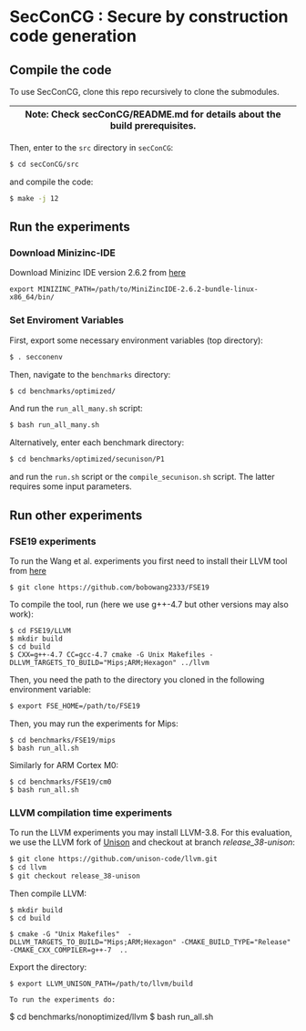 # SecConCG : Secure by construction code generation


## Compile the code
To use SecConCG, clone this repo recursively to clone the submodules.


| Note: Check secConCG/README.md for details about the build prerequisites. |
| --- |

Then, enter to the `src` directory in `secConCG`:

```bash
$ cd secConCG/src
```

and compile the code:

```bash
$ make -j 12
```


## Run the experiments

### Download Minizinc-IDE

Download Minizinc IDE version 2.6.2 from [here](https://github.com/MiniZinc/MiniZincIDE/releases) 
```
export MINIZINC_PATH=/path/to/MiniZincIDE-2.6.2-bundle-linux-x86_64/bin/
```
### Set Enviroment Variables
First, export some necessary environment variables (top directory):

```bash
$ . secconenv
```

Then, navigate to the `benchmarks` directory:
```bash
$ cd benchmarks/optimized/
```

And run the `run_all_many.sh` script:
```bash
$ bash run_all_many.sh
```

Alternatively, enter each benchmark directory:

```bash
$ cd benchmarks/optimized/secunison/P1
```

and run the `run.sh` script or the `compile_secunison.sh` script.
The latter requires some input parameters.

## Run other experiments

### FSE19 experiments
To run the Wang et al. experiments you first need to install their LLVM tool 
from [here](https://github.com/bobowang2333/FSE19)

```
$ git clone https://github.com/bobowang2333/FSE19
```

To compile the tool, run (here we use g++-4.7 but other versions may also work):
```
$ cd FSE19/LLVM
$ mkdir build
$ cd build
$ CXX=g++-4.7 CC=gcc-4.7 cmake -G Unix Makefiles -DLLVM_TARGETS_TO_BUILD="Mips;ARM;Hexagon" ../llvm
```

Then, you need the path to the directory you cloned in the following environment variable:

```bash
$ export FSE_HOME=/path/to/FSE19
```

Then, you may run the experiments for Mips:
```
$ cd benchmarks/FSE19/mips
$ bash run_all.sh
```

Similarly for ARM Cortex M0:
```
$ cd benchmarks/FSE19/cm0
$ bash run_all.sh
```


### LLVM compilation time experiments 

To run the LLVM experiments you may install LLVM-3.8.
For this evaluation, we use the LLVM fork of [Unison](https://github.com/unison-code/llvm.git) and
checkout at branch *release_38-unison*:
```bash
$ git clone https://github.com/unison-code/llvm.git
$ cd llvm
$ git checkout release_38-unison
```

Then compile LLVM:
```
$ mkdir build
$ cd build

$ cmake -G "Unix Makefiles"  -DLLVM_TARGETS_TO_BUILD="Mips;ARM;Hexagon" -CMAKE_BUILD_TYPE="Release" -CMAKE_CXX_COMPILER=g++-7  ..
```

Export the directory:
```
$ export LLVM_UNISON_PATH=/path/to/llvm/build

To run the experiments do:
```
$ cd benchmarks/nonoptimized/llvm
$ bash run_all.sh
```
